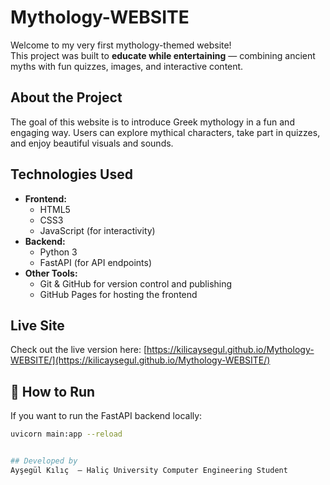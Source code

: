# Mythology-WEBSITE

Welcome to my very first mythology-themed website!  
This project was built to **educate while entertaining** — combining ancient myths with fun quizzes, images, and interactive content.

##  About the Project

The goal of this website is to introduce Greek mythology in a fun and engaging way. Users can explore mythical characters, take part in quizzes, and enjoy beautiful visuals and sounds.

## Technologies Used

- **Frontend:**
  - HTML5
  - CSS3
  - JavaScript (for interactivity)
- **Backend:**
  - Python 3
  - FastAPI (for API endpoints)
- **Other Tools:**
  - Git & GitHub for version control and publishing
  - GitHub Pages for hosting the frontend

## Live Site

Check out the live version here: [https://kilicaysegul.github.io/Mythology-WEBSITE/](https://kilicaysegul.github.io/Mythology-WEBSITE/)

## 📁 How to Run

If you want to run the FastAPI backend locally:

```bash
uvicorn main:app --reload


## Developed by
Ayşegül Kılıç  – Haliç University Computer Engineering Student
